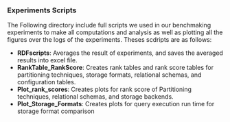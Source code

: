 ### Experiments Scripts

The Following directory include full scripts we used in our benchmaking experiments to make all computations and analysis as well as plotting all the figures over the logs of the experiments. Theses scdripts are as follows:

- **RDFscripts**: Averages the result of experiments, and saves the averaged results into excel file.
- **RankTable_RankScore**: Creates rank tables and rank score tables for partitioning techniques, storage formats, relational schemas, and configuration tables.
- **Plot_rank_scores**: Creates plots for rank score of Partitioning techniques, relational schemas, and storage backends.
- **Plot_Storage_Formats**: Creates plots for query execution run time for storage format comparison